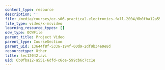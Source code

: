 ```yaml
---
content_type: resource
description: ''
file: /media/courses/ec-s06-practical-electronics-fall-2004/6b0fba12a5516dfdc6ce599cb6c7cc1e_lec12042.avi
file_type: video/x-msvideo
learning_resource_types: []
ocw_type: OCWFile
parent_title: Project Video
parent_type: CourseSection
parent_uid: 13644f8f-5336-194f-60d9-2df9b34e9e8d
resourcetype: Other
title: lec12042.avi
uid: 6b0fba12-a551-6dfd-c6ce-599cb6c7cc1e
---
```

